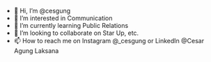- 👋 Hi, I’m @cesgung
- 👀 I’m interested in Communication
- 🌱 I’m currently learning Public Relations
- 💞️ I’m looking to collaborate on Star Up, etc.
- 📫 How to reach me on Instagram @_cesgung or LinkedIn @Cesar Agung Laksana

<!---
cesgung/cesgung is a ✨ special ✨ repository because its `README.md` (this file) appears on your GitHub profile.
You can click the Preview link to take a look at your changes.
--->
